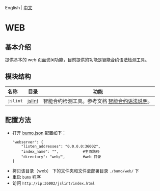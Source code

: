 English | [中文](README_CN.md) 

# WEB

## 基本介绍
提供基本的 web 页面访问功能，目前提供的功能是智能合约语法检测工具。

## 模块结构

名称 | 目录 | 功能
|:--- | --- | ---
| `jslint` | [jslint](./jslint) | 智能合约检测工具。参考文档 [智能合约语法说明](./jslint/ContractRules_CN.md)。

## 配置方法
- 打开 [bumo.json](../../build/win32/config/bumo.json) 配置如下：
    ```
    "webserver": {
        "listen_addresses": "0.0.0.0:36002",
        "index_name": "",           #主页路径
        "directory": "web/",        #web 目录
    }
    ```
- 拷贝该目录（web） 下的文件夹和文件至部署目录 `./bumo/web/` 下
- 重启 `bumo` 程序
- 访问 `http://ip:36002/jslint/index.html`
